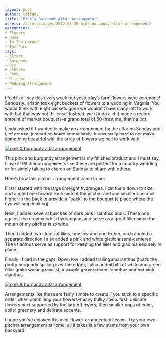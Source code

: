 ```yaml
---
layout: post
author: tiffany
title: "Pink & Burgundy Altar Arrangement"
assets: /assets/images/2012-07-28-pink-burgundy-altar-arrangement/
categories: 
- Flowers
- Home
- In The Garden
- The Farm
tags: 
- Altart
- Burgundy
- Diy
- Flowers
- Pink
- Pitcher
- Wedding Arrangement
---
```


I feel like I say this every week but yesterday’s farm flowers were _gorgeous_! Seriously. Kristin took eight buckets of flowers to a wedding in Virginia. You would think with eight buckets gone we wouldn’t have many left to work with but that was not the case. Instead, we (Linda and I) made a record amount of market bouquets–a grand total of 50 (trust me, that’s a lot).

Linda asked if I wanted to make an arrangement for the altar on Sunday and I, of course, jumped on board immediately. It was really hard to not make something beautiful with the array of flowers we had to work with.

[![pink & burgundy altar arrangement](jekyll_uploads/2012/07/pinkburgundyaltararrangement-2.jpg "pink&burgundyaltararrangement (2)")](http://www.sweetpeonies.com/2012/07/pink-burgundy-altar-arrangement/pinkburgundyaltararrangement-2/)

This pink and burgundy arrangement is my finished product and I must say, I love it! Pitcher arrangements like these are perfect for a country wedding or for simply taking to church on Sunday to share with others.

Here’s how this pitcher arrangement came to be:

First I started with the large limelight hydrangea. I cut them down to size and angled one toward each side of the pitcher and one smaller one a bit higher in the back to provide a “back” to the bouquet (a place where the eye will stop looking).

Next, I added several bunches of dark pink lisianthus buds. These pop against the creamy-white hydrangeas and serve as a great filler since the mouth of my pitcher is so wide.

Then I added two stems of lilies, one low and one higher, each angled a separate direction.I also added a pink and white gladiola semi-centered. The lisianthus serve as support for keeping the lilies and gladiola securely in place.

Finally I filled in the gaps. Down low I added trailing amaranthus (that’s the pretty burgundy spilling over the edge), I also added bits of white and green filler (poke weed, grasses), a couple green/cream lisianthus and hot pink dianthus.

[![pink & burgundy altar arrangement](jekyll_uploads/2012/07/pinkburgundyaltararrangement-1.jpg "pink&burgundyaltararrangement (1)")](http://www.sweetpeonies.com/2012/07/pink-burgundy-altar-arrangement/pinkburgundyaltararrangement-1/)

Arrangements like these are fairly simple to create if you stick to a specific order when combining your flowers–heavy bulky stems first, delicate flowers next supported by the larger flowers, then smaller pops of color, collar greenery and delicate accents.

I hope you’ve enjoyed this mini-flower-arrangement lesson. Try your own pitcher arrangement at home, all it takes is a few stems from your own backyard.